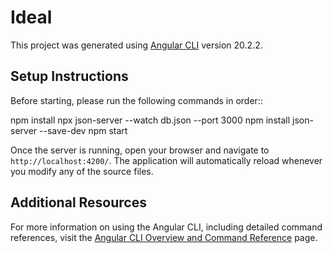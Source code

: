 # Ideal

This project was generated using [Angular CLI](https://github.com/angular/angular-cli) version 20.2.2.

## Setup Instructions

Before starting, please run the following commands in order::

npm install
npx json-server --watch db.json --port 3000
npm install json-server --save-dev
npm start


Once the server is running, open your browser and navigate to `http://localhost:4200/`. The application will automatically reload whenever you modify any of the source files.

## Additional Resources

For more information on using the Angular CLI, including detailed command references, visit the [Angular CLI Overview and Command Reference](https://angular.dev/tools/cli) page.
